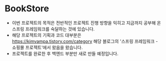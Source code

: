 # BookStore

- 이번 프로젝트의 목적은 전반적인 프로젝트 진행 방향을 익히고 지금까지 공부해 온 스프링 프레임워크를 숙달하는 것에 있습니다.
- 해당 프로젝트의 기획과 코드 대부분은 https://kimvampa.tistory.com/category 해당 블로그의 '스프링 프레임워크 - 쇼핑몰 프로젝트'에서 왔음을 왔습니다.
- 프로젝트를 완료한 후 백엔드 부분만 새로 만들 예정입니다.
